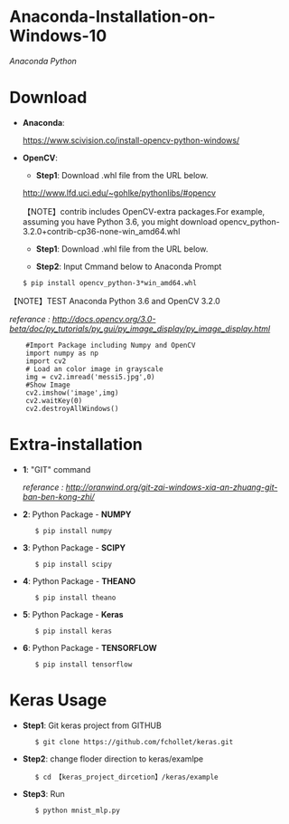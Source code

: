 # Anaconda-Installation-on-Windows-10
 *Anaconda Python*

# Download
- __Anaconda__:

    https://www.scivision.co/install-opencv-python-windows/
    
- __OpenCV__:

   - __Step1__: Download .whl file from the URL below.
   
   http://www.lfd.uci.edu/~gohlke/pythonlibs/#opencv
   
   【NOTE】contrib includes OpenCV-extra packages.For example, assuming you have Python 3.6, you might download opencv_python-3.2.0+contrib-cp36-none-win_amd64.whl
   
   - __Step1__: Download .whl file from the URL below.
    
   - __Step2__: Input Cmmand below to Anaconda Prompt
 
    `$ pip install opencv_python-3*win_amd64.whl`

【NOTE】TEST Anaconda Python 3.6 and OpenCV 3.2.0

*referance : http://docs.opencv.org/3.0-beta/doc/py_tutorials/py_gui/py_image_display/py_image_display.html*

        #Import Package including Numpy and OpenCV
        import numpy as np
        import cv2
        # Load an color image in grayscale
        img = cv2.imread('messi5.jpg',0)
        #Show Image
        cv2.imshow('image',img)
        cv2.waitKey(0)
        cv2.destroyAllWindows()

# Extra-installation 

   - __1__: "GIT" command

        *referance : http://oranwind.org/git-zai-windows-xia-an-zhuang-git-ban-ben-kong-zhi/*

   - __2__: Python Package - __NUMPY__
   
            $ pip install numpy
        
   - __3__: Python Package - __SCIPY__

            $ pip install scipy
        
   - __4__: Python Package - __THEANO__

            $ pip install theano
        
   - __5__: Python Package - __Keras__

            $ pip install keras
        
   - __6__: Python Package - __TENSORFLOW__
    
            $ pip install tensorflow

# Keras Usage

   - __Step1__: Git keras project from GITHUB
            
            $ git clone https://github.com/fchollet/keras.git
            
   - __Step2__: change floder direction to keras/examlpe
            
            $ cd 【keras_project_dircetion】/keras/example
            
   - __Step3__: Run 
            
            $ python mnist_mlp.py
            
